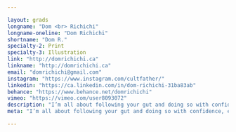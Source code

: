 ```yaml
---

layout: grads
longname: "Dom <br> Richichi"
longname-oneline: "Dom Richichi"
shortname: "Dom R."
specialty-2: Print
specialty-3: Illustration
link: "http://domrichichi.ca"
linkname: "http://domrichichi.ca"
email: "domrichichi@gmail.com"
instagram: "https://www.instagram.com/cultfather/"
linkedin: "https://ca.linkedin.com/in/dom-richichi-31ba83ab"
behance: "https://www.behance.net/domrichichi"
vimeo: "https://vimeo.com/user8093072"
description: "I’m all about following your gut and doing so with confidence, eagerness, and the drive to create and learn."
meta: "I’m all about following your gut and doing so with confidence, eagerness, and the drive to create and learn."

---
```

